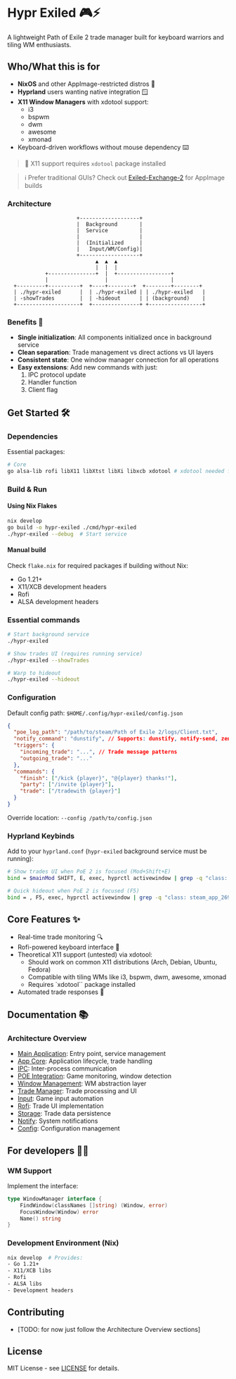 # Hypr Exiled 🎮⚡

A lightweight Path of Exile 2 trade manager built for keyboard warriors and tiling WM enthusiasts.

## Who/What this is for

- **NixOS** and other AppImage-restricted distros 🐧
- **Hyprland** users wanting native integration 🪟
- **X11 Window Managers** with xdotool support:
  - i3
  - bspwm
  - dwm
  - awesome
  - xmonad
- Keyboard-driven workflows without mouse dependency ⌨️

> 📝 X11 support requires `xdotool` package installed

> ℹ️ Prefer traditional GUIs? Check out [Exiled-Exchange-2](https://github.com/Kvan7/Exiled-Exchange-2) for AppImage builds

### Architecture

```
                      +-------------------+
                      |  Background       |
                      |  Service          |
                      |                   |
                      |  (Initialized     |
                      |   Input/WM/Config)|
                      +-------------------+
                            ▲  ▲  ▲
                            |  |  |
            +---------------+  |  +-----------------+
            |                  |                    |
  +---------+----------+  +----+--------+  +--------+--------+
  | ./hypr-exiled      |  | ./hypr-exiled | | ./hypr-exiled   |
  | -showTrades        |  | -hideout      | | (background)    |
  +--------------------+  +---------------+ +-----------------+
```

### Benefits 🚀

- **Single initialization**: All components initialized once in background service
- **Clean separation**: Trade management vs direct actions vs UI layers
- **Consistent state**: One window manager connection for all operations
- **Easy extensions**: Add new commands with just:
  1. IPC protocol update
  2. Handler function
  3. Client flag

## Get Started 🛠️

### Dependencies

Essential packages:

```bash
# Core
go alsa-lib rofi libX11 libXtst libXi libxcb xdotool # xdotool needed for X11 WMs
```

### Build & Run

#### Using Nix Flakes

```bash
nix develop
go build -o hypr-exiled ./cmd/hypr-exiled
./hypr-exiled --debug  # Start service
```

#### Manual build

Check `flake.nix` for required packages if building without Nix:

- Go 1.21+
- X11/XCB development headers
- Rofi
- ALSA development headers

### Essential commands

```bash
# Start background service
./hypr-exiled

# Show trades UI (requires running service)
./hypr-exiled --showTrades

# Warp to hideout
./hypr-exiled --hideout
```

### Configuration

Default config path: `$HOME/.config/hypr-exiled/config.json`

```json
{
  "poe_log_path": "/path/to/steam/Path of Exile 2/logs/Client.txt",
  "notify_command": "dunstify", // Supports: dunstify, notify-send, zenity
  "triggers": {
    "incoming_trade": "...", // Trade message patterns
    "outgoing_trade": "..."
  },
  "commands": {
    "finish": ["/kick {player}", "@{player} thanks!"],
    "party": ["/invite {player}"],
    "trade": ["/tradewith {player}"]
  }
}
```

Override location: `--config /path/to/config.json`

### Hyprland Keybinds

Add to your `hyprland.conf` (`hypr-exiled` background service must be running):

```bash
# Show trades UI when PoE 2 is focused (Mod+Shift+E)
bind = $mainMod SHIFT, E, exec, hyprctl activewindow | grep -q "class: steam_app_2694490" && /path/to/binary/hypr-exiled -showTrades

# Quick hideout when PoE 2 is focused (F5)
bind = , F5, exec, hyprctl activewindow | grep -q "class: steam_app_2694490" && /path/to/binary/hypr-exiled -hideout
```

## Core Features ✨

- Real-time trade monitoring 🔍
- Rofi-powered keyboard interface 🎨
- Theoretical X11 support (untested) via xdotool:
  - Should work on common X11 distributions (Arch, Debian, Ubuntu, Fedora)
  - Compatible with tiling WMs like i3, bspwm, dwm, awesome, xmonad
  - Requires `xdotool`` package installed
- Automated trade responses 🤖

## Documentation 📚

### Architecture Overview

- [Main Application](cmd/hypr-exiled/DOC.MD): Entry point, service management
- [App Core](internal/app/DOC.MD): Application lifecycle, trade handling
- [IPC](internal/ipc/DOC.MD): Inter-process communication
- [POE Integration](internal/poe/DOC.MD): Game monitoring, window detection
- [Window Management](internal/wm/DOC.MD): WM abstraction layer
- [Trade Manager](internal/trade_manager/DOC.MD): Trade processing and UI
- [Input](internal/input/DOC.MD): Game input automation
- [Rofi](internal/rofi/DOC.MD): Trade UI implementation
- [Storage](internal/storage/DOC.MD): Trade data persistence
- [Notify](pkg/notify/DOC.MD): System notifications
- [Config](pkg/config/DOC.MD): Configuration management

## For developers 👩‍💻

### WM Support

Implement the interface:

```go
type WindowManager interface {
    FindWindow(classNames []string) (Window, error)
    FocusWindow(Window) error
    Name() string
}
```

### Development Environment (Nix)

```bash
nix develop  # Provides:
- Go 1.21+
- X11/XCB libs
- Rofi
- ALSA libs
- Development headers
```

## Contributing

- [TODO: for now just follow the Architecture Overview sections]

## License

MIT License - see [LICENSE](LICENSE) for details.
